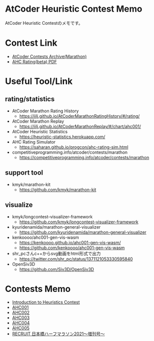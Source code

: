 # AtCoder Heuristic Contest Memo
AtCoder Heuristic Contestのメモです。

# Contest Link
- [AtCoder Contests Archive(Marathon)](https://atcoder.jp/contests/archive?ratedType=0&category=1200&keyword=)
- [AHC Rating(beta) PDF](https://www.dropbox.com/s/ne358pdixfafppm/AHC_rating.pdf?dl=0)

# Useful Tool/Link
## rating/statistics
- AtCoder Marathon Rating History
  - https://iilj.github.io/AtCoderMarathonRatingHistory/#/rating/
- AtCoder Marathon Replay
  - https://iilj.github.io/AtCoderMarathonReplay/#/chart/ahc001/
- AtCoder Heuristic Statistics
  - https://heuristic-statistics.herokuapp.com/
- AHC Rating Simulator
  - https://saharan.github.io/progcon/ahc-rating-sim.html
- competitiveprogramming.info/atcoder/contests/marathon
  - https://competitiveprogramming.info/atcoder/contests/marathon

## support tool
- kmyk/marathon-kit
  - https://github.com/kmyk/marathon-kit

## visualize
- kmyk/longcontest-visualizer-framework
  - https://github.com/kmyk/longcontest-visualizer-framework
- kyuridenamida/marathon-general-visualizer
  - https://github.com/kyuridenamida/marathon-general-visualizer
- kenkoooo/ahc001-gen-vis-wasm
  - https://kenkoooo.github.io/ahc001-gen-vis-wasm/
  - https://github.com/kenkoooo/ahc001-gen-vis-wasm
- shr_pcさんc++からsvg動画をhtml形式で出力
  - https://twitter.com/shr_pc/status/1371121053330595840
- OpenSiv3D
  - https://github.com/Siv3D/OpenSiv3D

# Contests Memo
- [Introduction to Heuristics Contest](./memo/intro-heuristics.md)
- [AHC001](./memo/ahc001.md)
- [AHC002](./memo/ahc002.md)
- [AHC003](./memo/ahc003.md)
- [AHC004](./memo/ahc004.md)
- [AHC005](./memo/ahc005.md)
- [RECRUIT 日本橋ハーフマラソン2021～増刊号～](./memo/rcl-contest-2021-long.md)
